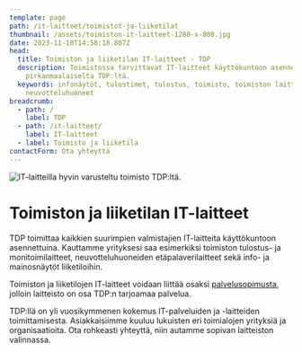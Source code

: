```yaml
---
template: page
path: /it-laitteet/toimistot-ja-liiketilat
thumbnail: /assets/toimiston-it-laitteet-1280-x-800.jpg
date: 2023-11-10T14:58:18.807Z
head:
  title: Toimiston ja liiketilan IT-laitteet - TDP
  description: Toimistossa tarvittavat IT-laitteet käyttökuntoon asennettuina
    pirkanmaalaiselta TDP:ltä.
  keywords: infonäytöt, tulostimet, tulostus, toimisto, toimiston laitteet,
    neuvotteluhuoneet
breadcrumb:
  - path: /
    label: TDP
  - path: /it-laitteet/
    label: IT-laitteet
  - label: Toimisto ja liiketila
contactForm: Ota yhteyttä
---
```

![IT-laitteilla hyvin varusteltu toimisto TDP:ltä.](/assets/toimiston-it-laitteet-1280-x-800.jpg)

# Toimiston ja liiketilan IT-laitteet

TDP toimittaa kaikkien suurimpien valmistajien IT-laitteita käyttökuntoon asennettuina. Kauttamme yrityksesi saa esimerkiksi toimiston tulostus- ja monitoimilaitteet, neuvotteluhuoneiden etäpalaverilaitteet sekä info- ja mainosnäytöt liiketiloihin. 

Toimiston ja liiketilojen IT-laitteet voidaan liittää osaksi <a href="/it-palvelut/palvelusopimus">palvelusopimusta</a>, jolloin laitteisto on osa TDP:n tarjoamaa palvelua.

TDP:llä on yli vuosikymmenen kokemus IT-palveluiden ja -laitteiden toimittamisesta. Asiakkaisiimme kuuluu lukuisten eri toimialojen yrityksiä ja organisaatioita. Ota rohkeasti yhteyttä, niin autamme sopivan laitteiston valinnassa.